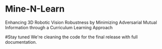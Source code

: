 # Mine-N-Learn
Enhancing 3D Robotic Vision Robustness by Minimizing Adversarial Mutual Information through a Curriculum Learning Approach

#Stay tuned
We're cleaning the code for the final release with full documentation.
